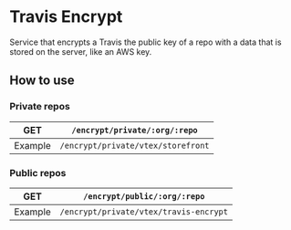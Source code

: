 # Travis Encrypt

Service that encrypts a Travis the public key of a repo with a data that is stored on the server, like an AWS key.

## How to use

### Private repos

**GET**|`/encrypt/private/:org/:repo`
---|---
Example|`/encrypt/private/vtex/storefront`

### Public repos

**GET**|`/encrypt/public/:org/:repo`
---|---
Example|`/encrypt/private/vtex/travis-encrypt`
